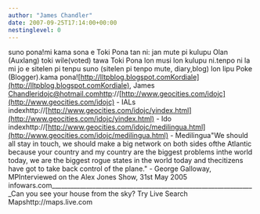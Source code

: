 ```yaml
---
author: "James Chandler"
date: 2007-09-25T17:14:00+00:00
nestinglevel: 0
---
```

suno pona!mi kama sona e Toki Pona tan ni: jan mute pi kulupu Olan (Auxlang) toki wile(voted) tawa Toki Pona lon musi lon kulupu ni.tenpo ni la mi jo e sitelen pi tenpu suno (sitelen pi tenpo mute, diary,blog) lon lipu Poke (Blogger).kama pona![http://lltpblog.blogspot.comKordiale](http://lltpblog.blogspot.comKordiale), James [Chandleridojc@hotmail.comhttp](mailto://Chandleridojc@hotmail.comhttp)://[http://www.geocities.com/idojc](http://www.geocities.com/idojc) - IALs indexhttp://[http://www.geocities.com/idojc/yindex.html](http://www.geocities.com/idojc/yindex.html) - Ido indexhttp://[http://www.geocities.com/idojc/medilingua.html](http://www.geocities.com/idojc/medilingua.html) - Medilingua"We should all stay in touch, we should make a big network on both sides ofthe Atlantic because your country and my country are the biggest problems inthe world today, we are the biggest rogue states in the world today and thecitizens have got to take back control of the plane." - George Galloway, MPInterviewed on the Alex Jones Show, 31st May 2005 infowars.com\_\_\_\_\_\_\_\_\_\_\_\_\_\_\_\_\_\_\_\_\_\_\_\_\_\_\_\_\_\_\_\_\_\_\_\_\_\_\_\_\_\_\_\_\_\_\_\_\_\_\_\_\_\_\_\_\_\_\_\_\_\_\_\_\_Can you see your house from the sky? Try Live Search Mapshttp://maps.live.com
